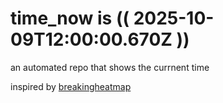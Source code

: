 # time_now is (( 2025-10-09T12:00:00.670Z ))

an automated repo that shows the currnent time

inspired by [breakingheatmap](https://github.com/breakingheatmap/breakingheatmap)